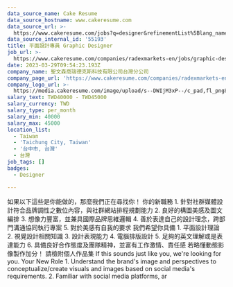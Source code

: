 ```yaml
---
data_source_name: Cake Resume
data_source_hostname: www.cakeresume.com
data_source_url: >-
  https://www.cakeresume.com/jobs?q=designer&refinementList%5Blang_name%5D%5B0%5D=English&refinementList%5Bsalary_type%5D=per_year
data_source_internal_id: '55193'
title: 平面設計專員 Graphic Designer
job_url: >-
  https://www.cakeresume.com/companies/radexmarkets-en/jobs/graphic-designer-graphic-designer-07cce9
date: 2023-03-29T09:54:23.193Z
company_name: 聖文森商瑞德克斯科技有限公司台灣分公司
company_page_url: 'https://www.cakeresume.com/companies/radexmarkets-en'
company_logo_url: >-
  https://media.cakeresume.com/image/upload/s--DWIjM3xP--/c_pad,fl_png8,h_200,w_200/v1679469616/phmafkzob4abu6nlmwkh.png
salary_text: TWD40000 - TWD45000
salary_currency: TWD
salary_type: per_month
salary_min: 40000
salary_max: 45000
location_list:
  - Taiwan
  - 'Taichung City, Taiwan'
  - '台中市, 台灣'
  - 台灣
job_tags: []
badges:
  - Designer

---
```


如果以下這些是你能做的，那麼我們正在尋找你！ 你的新職務 1. 針對社群媒體設計符合品牌調性之數位內容，與社群網站排程規劃能力 2. 良好的構圖美感及圖文編排 3. 想像力豐富，並兼具國際品牌思維邏輯 4. 善於表達自己的設計理念，跨部門溝通協同執行專案 5. 對於美感有自我的要求 我們希望你具備 1. 平面設計理論 2. 視覺設計相關知識 3. 設計表現能力 4. 電腦排版設計 5. 足夠的英文理解或是表達能力 6. 具備良好合作態度及團隊精神，並富有工作激情、責任感 若略懂動態影像製作加分！ 請檢附個人作品集 If this sounds just like you, we're looking for you. Your New Role 1. Understand the brand's image and perspectives to conceptualize/create visuals and images based on social media's requirements. 2. Familiar with social media platforms, ar